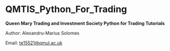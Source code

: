 # QMTIS_Python_For_Trading
__Queen Mary Trading and Investment Society Python for Trading Tutorials__

Author: Alexandru-Marius Solomes


Email: te15521@qmul.ac.uk
